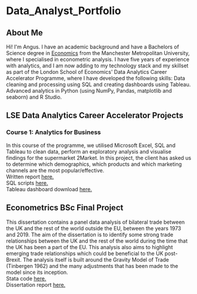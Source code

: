 # Data_Analyst_Portfolio
## About Me
Hi! I'm Angus. I have an academic background and have a Bachelors of Science degree in [Economics](https://github.com/AngusRatski/Angus_Ratcliffe_Dissertation/blob/main/Degree.pdf) from the Manchester Metropolitan University, where I specialised in econometric analysis. I have five years of experience with analytics, and I am now adding to my technology stack and my skillset as part of the London School of Economics' Data Analytics Career Accelerator Programme, where I have developed the following skills: Data cleaning and processing using SQL and creating dashboards using Tableau. Advanced analytics in Python (using NumPy, Pandas, matplotlib and seaborn) and R Studio.

## LSE Data Analytics Career Accelerator Projects
### Course 1: Analytics for Business
In this course of the programme, we utilised Microsoft Excel, SQL and Tableau to clean data, perform an exploratory analysis and visualise findings for the supermarket 2Market. In this project, the client has asked us to determine which demographics, which products and which marketing channels are the most popular/effective. <br>
Written report [here.](https://github.com/AngusRatski/Angus_Ratcliffe_DA101_Assignment/blob/main/2Market_Assignment_C1.pdf) <br>
SQL scripts [here.](https://github.com/AngusRatski/Angus_Ratcliffe_DA101_Assignment/blob/main/2Market_C1.sql) <br>
Tableau dashboard download [here.](https://github.com/AngusRatski/Angus_Ratcliffe_DA101_Assignment/blob/main/2Market_C1.twbx)

## Econometrics BSc Final Project
This dissertation contains a panel data analysis of bilateral trade between the UK and the rest of the world outside the EU, between the years 1973 and 2019. The aim of the dissertation is to identify some strong trade relationships between the UK and the rest of the world during the time that the UK has been a part of the EU. This analysis also aims to highlight emerging trade relationships which could be beneficial to the UK post-Brexit. The analysis itself is built around the Gravity Model of Trade (Tinbergen 1962) and the many adjustments that has been made to the model since its inception. <br>
Stata code [here.](https://github.com/AngusRatski/Angus_Ratcliffe_Dissertation/blob/main/Gravity_Model_Do_File.do) <br>
Dissertation report [here.](https://github.com/AngusRatski/Angus_Ratcliffe_Dissertation/blob/main/Angus_Ratcliffe_Dissertation_BSc.pdf)
